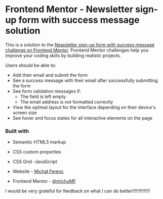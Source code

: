 
# Frontend Mentor - Newsletter sign-up form with success message solution

This is a solution to the [Newsletter sign-up form with success message challenge on Frontend Mentor](https://www.frontendmentor.io/challenges/newsletter-signup-form-with-success-message-3FC1AZbNrv). Frontend Mentor challenges help you improve your coding skills by building realistic projects. 


Users should be able to:

- Add their email and submit the form
- See a success message with their email after successfully submitting the form
- See form validation messages if:
  - The field is left empty
  - The email address is not formatted correctly
- View the optimal layout for the interface depending on their device's screen size
- See hover and focus states for all interactive elements on the page


### Built with

- Semantic HTML5 markup
- CSS custom properties
- CSS Grid
-JavaScript






- Website - [Michał Ferenc](https://www.your-site.com)
- Frontend Mentor - [@michuMF](https://www.frontendmentor.io/profile/yourusername)



I would be very grateful for feedback on what I can do better!!!!!!!!!!!!!!

